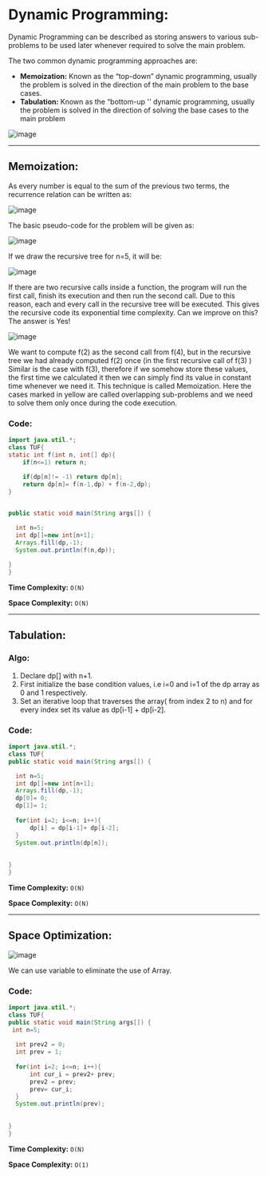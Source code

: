 # Dynamic Programming:

Dynamic Programming can be described as storing answers to various sub-problems to be used later whenever required to solve the main problem.

The two common dynamic programming approaches are:

- **Memoization:** Known as the “top-down” dynamic programming, usually the problem is solved in the direction of the main problem to the base cases.
- **Tabulation:** Known as the “bottom-up '' dynamic programming, usually the problem is solved in the direction of solving the base cases to the main problem

![image](https://github.com/user-attachments/assets/4d4a74fc-8a1d-4d4a-9583-79d480dd36b4)

---

## Memoization:

As every number is equal to the sum of the previous two terms, the recurrence relation can be written as:

![image](https://github.com/user-attachments/assets/c3e553d7-c271-449c-92a5-e4d5f2bee0e5)

The basic pseudo-code for the problem will be given as:

![image](https://github.com/user-attachments/assets/8a4352f9-a7c0-4e85-a779-ff62f4bf10a9)

If we draw the recursive tree for n=5, it will be:

![image](https://github.com/user-attachments/assets/70a5c18c-740f-4722-8cdc-d1b9600f8ccb)

If there are two recursive calls inside a function, the program will run the first call, finish its execution and then run the second call. Due to this reason, each and every call in the recursive tree will be executed. This gives the recursive code its exponential time complexity.
Can we improve on this? The answer is Yes!

![image](https://github.com/user-attachments/assets/f1af2aae-841e-41b3-9cd7-fbd784fee605)

We want to compute f(2) as the second call from f(4), but in the recursive tree we had already computed f(2) once (in the first recursive call of f(3) ) Similar is the case with f(3), therefore if we somehow store these values, the first time we calculated it then we can simply find its value in constant time whenever we need it. This technique is called Memoization. Here the cases marked in yellow are called overlapping sub-problems and we need to solve them only once during the code execution.

### Code:
```java
import java.util.*;
class TUF{
static int f(int n, int[] dp){
    if(n<=1) return n;
    
    if(dp[n]!= -1) return dp[n];
    return dp[n]= f(n-1,dp) + f(n-2,dp);
}


public static void main(String args[]) {

  int n=5;
  int dp[]=new int[n+1];
  Arrays.fill(dp,-1);
  System.out.println(f(n,dp));
  
}
}
```

**Time Complexity:** `O(N)`

**Space Complexity:** `O(N)`

---

## Tabulation:

### Algo:
1. Declare dp[] with n+1.
2. First initialize the base condition values, i.e i=0 and i=1 of the dp array as 0 and 1 respectively.
3. Set an iterative loop that traverses the array( from index 2 to n) and for every index set its value as dp[i-1] + dp[i-2].
   
### Code:
```java
import java.util.*;
class TUF{
public static void main(String args[]) {

  int n=5;
  int dp[]=new int[n+1];
  Arrays.fill(dp,-1);
  dp[0]= 0;
  dp[1]= 1;
  
  for(int i=2; i<=n; i++){
      dp[i] = dp[i-1]+ dp[i-2];
  }
  System.out.println(dp[n]);
  
  
}
}
```

**Time Complexity:** `O(N)`

**Space Complexity:** `O(N)`

---

## Space Optimization:

![image](https://github.com/user-attachments/assets/531eada8-af65-4423-a5d7-de8f6b76c339)

We can use variable to eliminate the use of Array.

### Code:
```java
import java.util.*;
class TUF{
public static void main(String args[]) {
 int n=5;
  
  int prev2 = 0;
  int prev = 1;
  
  for(int i=2; i<=n; i++){
      int cur_i = prev2+ prev;
      prev2 = prev;
      prev= cur_i;
  }
  System.out.println(prev);
  
  
}
}
```

**Time Complexity:** `O(N)`

**Space Complexity:** `O(1)`
